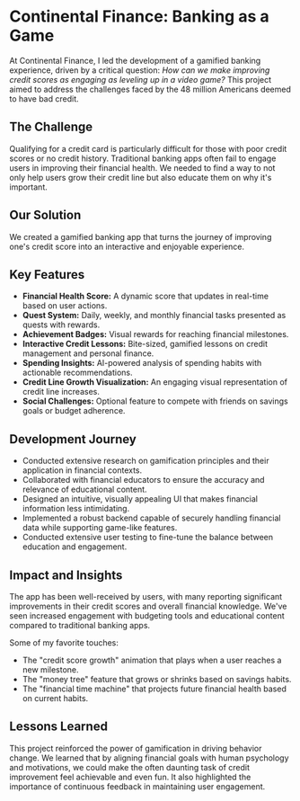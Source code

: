 # Continental Finance: Banking as a Game

At Continental Finance, I led the development of a gamified banking experience, driven by a critical question: *How can we make improving credit scores as engaging as leveling up in a video game?* This project aimed to address the challenges faced by the 48 million Americans deemed to have bad credit.

## The Challenge

Qualifying for a credit card is particularly difficult for those with poor credit scores or no credit history. Traditional banking apps often fail to engage users in improving their financial health. We needed to find a way to not only help users grow their credit line but also educate them on why it's important.

## Our Solution

We created a gamified banking app that turns the journey of improving one's credit score into an interactive and enjoyable experience.

## Key Features

- **Financial Health Score:** A dynamic score that updates in real-time based on user actions.
- **Quest System:** Daily, weekly, and monthly financial tasks presented as quests with rewards.
- **Achievement Badges:** Visual rewards for reaching financial milestones.
- **Interactive Credit Lessons:** Bite-sized, gamified lessons on credit management and personal finance.
- **Spending Insights:** AI-powered analysis of spending habits with actionable recommendations.
- **Credit Line Growth Visualization:** An engaging visual representation of credit line increases.
- **Social Challenges:** Optional feature to compete with friends on savings goals or budget adherence.

## Development Journey

- Conducted extensive research on gamification principles and their application in financial contexts.
- Collaborated with financial educators to ensure the accuracy and relevance of educational content.
- Designed an intuitive, visually appealing UI that makes financial information less intimidating.
- Implemented a robust backend capable of securely handling financial data while supporting game-like features.
- Conducted extensive user testing to fine-tune the balance between education and engagement.

## Impact and Insights

The app has been well-received by users, with many reporting significant improvements in their credit scores and overall financial knowledge. We've seen increased engagement with budgeting tools and educational content compared to traditional banking apps.

Some of my favorite touches:
- The "credit score growth" animation that plays when a user reaches a new milestone.
- The "money tree" feature that grows or shrinks based on savings habits.
- The "financial time machine" that projects future financial health based on current habits.

## Lessons Learned

This project reinforced the power of gamification in driving behavior change. We learned that by aligning financial goals with human psychology and motivations, we could make the often daunting task of credit improvement feel achievable and even fun. It also highlighted the importance of continuous feedback in maintaining user engagement.
